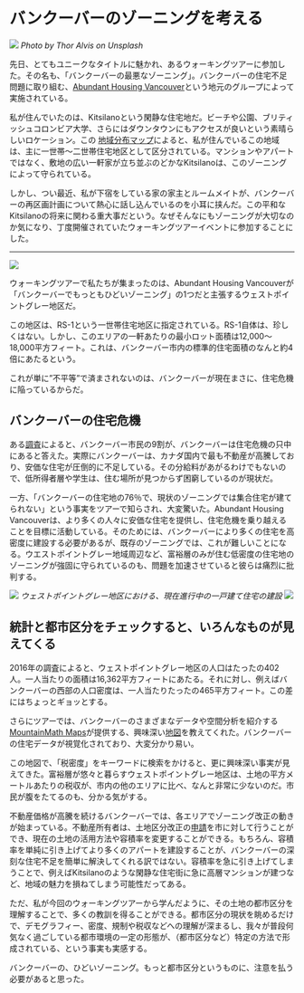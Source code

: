 # バンクーバーのゾーニングを考える

![](zoning.jpg)
*Photo by Thor Alvis on Unsplash*

先日、とてもユニークなタイトルに魅かれ、あるウォーキングツアーに参加した。その名も、「バンクーバーの最悪なゾーニング」。バンクーバーの住宅不足問題に取り組む、[Abundant Housing Vancouver](http://www.abundanthousingvancouver.com)という地元のグループによって実施されている。

私が住んでいたのは、Kitsilanoという閑静な住宅地だ。ビーチや公園、ブリティッシュコロンビア大学、さらにはダウンタウンにもアクセスが良いという素晴らしいロケーション。この [地域分布マップ](https://vancouver.ca/files/cov/Zoning-Map-Vancouver.pdf)によると、私が住んでいるこの地域は、主に一世帯〜二世帯住宅地区として区分されている。マンションやアパートではなく、敷地の広い一軒家が立ち並ぶのどかなKitsilanoは、このゾーニングによって守られている。

しかし、つい最近、私が下宿をしている家の家主とルームメイトが、バンクーバーの再区画計画について熱心に話し込んでいるのを小耳に挟んだ。この平和なKitsilanoの将来に関わる重大事だという。なぜそんなにもゾーニングが大切なのか気になり、丁度開催されていたウォーキングツアーイベントに参加することにした。

---

![](zoning1.jpg)

ウォーキングツアーで私たちが集まったのは、Abundant Housing Vancouverが「バンクーバーでもっともひどいゾーニング」の1つだと主張するウェストポイントグレー地区だ。

この地区は、RS-1という一世帯住宅地区に指定されている。RS-1自体は、珍しくはない。しかし、このエリアの一軒あたりの最小ロット面積は12,000～18,000平方フィート。これは、バンクーバー市内の標準的住宅面積のなんと約4倍にあたるという。

これが単に”不平等”で済まされないのは、バンクーバーが現在まさに、住宅危機に陥っているからだ。

## バンクーバーの住宅危機

ある[調査](https://globalnews.ca/news/4366644/foreign-buyers-population-growth-carry-the-most-blame-for-metro-vancouver-housing-crisis-survey/)によると、バンクーバー市民の9割が、バンクーバーは住宅危機の只中にあると答えた。実際にバンクーバーは、カナダ国内で最も不動産が高騰しており、安価な住宅が圧倒的に不足している。その分給料があがるわけでもないので、低所得者層や学生は、住む場所が見つからず困窮しているのが現状だ。

一方、「バンクーバーの住宅地の76％で、現状のゾーニングでは集合住宅が建てられない」という事実をツアーで知らされ、大変驚いた。Abundant Housing Vancouverは、より多くの人々に安価な住宅を提供し、住宅危機を乗り越えることを目標に活動している。そのためには、バンクーバーにより多くの住宅を高密度に建設する必要があるが、既存のゾーニングでは、これが難しいことになる。ウエストポイントグレー地域周辺など、富裕層のみが住む低密度の住宅地のゾーニングが強固に守られているのも、問題を加速させていると彼らは痛烈に批判する。


![](zoning2.jpg)
*ウェストポイントグレー地区における、現在進行中の一戸建て住宅の建設*
![](zoning3.jpg)

## 統計と都市区分をチェックすると、いろんなものが見えてくる

2016年の調査によると、ウェストポイントグレー地区の人口はたったの402人。一人当たりの面積は16,362平方フィートにあたる。それに対し、例えばバンクーバーの西部の人口密度は、一人当たりたったの465平方フィート。この差にはちょっとギョッとする。

さらにツアーでは、バンクーバーのさまざまなデータや空間分析を紹介する[MountainMath Maps](https://mountainmath.ca/)が提供する、興味深い[地図](https://mountainmath.ca/map/assessment)を教えてくれた。バンクーバーの住宅データが視覚化されており、大変分かり易い。

この地図で、「税密度」をキーワードに検索をかけると、更に興味深い事実が見えてきた。富裕層が悠々と暮らすウェストポイントグレー地区は、土地の平方メートルあたりの税収が、市内の他のエリアに比べ、なんと非常に少ないのだ。市民が腹をたてるのも、分かる気がする。

不動産価格が高騰を続けるバンクーバーでは、各エリアでゾーニング改正の動きが始まっている。不動産所有者は、土地区分改正の[申請](https://rezoning.vancouver.ca/applications/)を市に対して行うことができ、現在の土地の活用方法や容積率を変更することができる。もちろん、容積率を単純に引き上げてより多くのアパートを建設することが、バンクーバーの深刻な住宅不足を簡単に解決してくれる訳ではない。容積率を急に引き上げてしまうことで、例えばKitsilanoのような閑静な住宅街に急に高層マンションが建つなど、地域の魅力を損ねてしまう可能性だってある。

ただ、私が今回のウォーキングツアーから学んだように、その土地の都市区分を理解することで、多くの教訓を得ることができる。都市区分の現状を眺めるだけで、デモグラフィー、密度、規制や税収などへの理解が深まるし、我々が普段何気なく過ごしている都市環境の一定の形態が、（都市区分など）特定の方法で形成されている、という事実も実感する。

バンクーバーの、ひどいゾーニング。もっと都市区分というものに、注意を払う必要があると思った。
